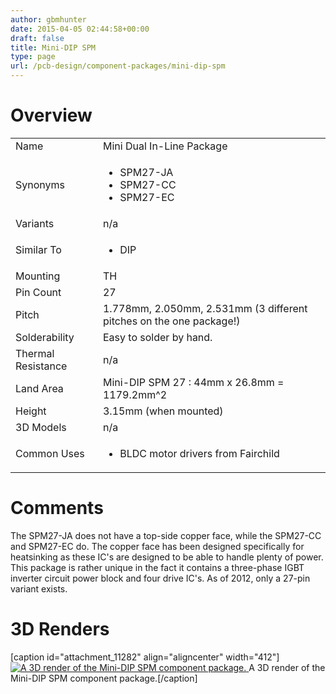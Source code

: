 ```yaml
---
author: gbmhunter
date: 2015-04-05 02:44:58+00:00
draft: false
title: Mini-DIP SPM
type: page
url: /pcb-design/component-packages/mini-dip-spm
---
```


# Overview


<table >
<tbody >
<tr >

<td >Name
</td>

<td >Mini Dual In-Line Package
</td>
</tr>
<tr >

<td >Synonyms
</td>

<td >



  * SPM27-JA
  * SPM27-CC
  * SPM27-EC


</td>
</tr>
<tr >

<td >Variants
</td>

<td >n/a
</td>
</tr>
<tr >

<td >Similar To
</td>

<td >



  * DIP


</td>
</tr>
<tr >

<td >Mounting
</td>

<td >TH
</td>
</tr>
<tr >

<td >Pin Count
</td>

<td >27
</td>
</tr>
<tr >

<td >Pitch
</td>

<td >1.778mm, 2.050mm, 2.531mm (3 different pitches on the one package!)
</td>
</tr>
<tr >

<td >Solderability
</td>

<td >Easy to solder by hand.
</td>
</tr>
<tr >

<td >Thermal Resistance
</td>

<td >n/a
</td>
</tr>
<tr >

<td >Land Area
</td>

<td >Mini-DIP SPM 27 : 44mm x 26.8mm = 1179.2mm^2
</td>
</tr>
<tr >

<td >Height
</td>

<td >3.15mm (when mounted)
</td>
</tr>
<tr >

<td >3D Models
</td>

<td >n/a
</td>
</tr>
<tr >

<td >Common Uses
</td>

<td >



  * BLDC motor drivers from Fairchild


</td>
</tr>
</tbody>
</table>


# Comments




The SPM27-JA does not have a top-side copper face, while the SPM27-CC and SPM27-EC do. The copper face has been designed specifically for heatsinking as these IC's are designed to be able to handle plenty of power. This package is rather unique in the fact it contains a three-phase IGBT inverter circuit power block and four drive IC's. As of 2012, only a 27-pin variant exists.




# 3D Renders


[caption id="attachment_11282" align="aligncenter" width="412"][![A 3D render of the Mini-DIP SPM component package.](http://blog.mbedded.ninja/wp-content/uploads/2015/04/mini-dip-spm-component-package-3d-render.png)
](http://blog.mbedded.ninja/wp-content/uploads/2015/04/mini-dip-spm-component-package-3d-render.png) A 3D render of the Mini-DIP SPM component package.[/caption]
